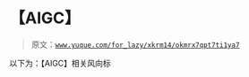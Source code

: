 # 【AIGC】

> 原文：[`www.yuque.com/for_lazy/xkrm14/okmrx7qpt7ti1ya7`](https://www.yuque.com/for_lazy/xkrm14/okmrx7qpt7ti1ya7)

以下为：【AIGC】相关风向标

